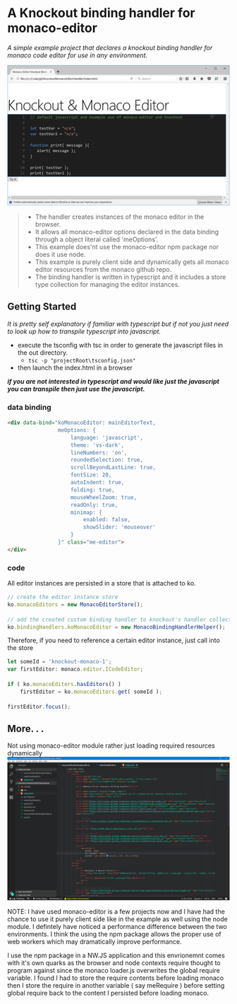 # A Knockout  binding handler for monaco-editor

*A simple example project that declares a knockout binding handler for monaco code editor for use in any environment.* 

![example](./browser-index.html.png)

>- The handler creates instances of the monaco editor in the browser. 
>- It allows all monaco-editor options declared in the data binding through a object literal called 'meOptions'.
>- This example does'nt use the monaco-editor npm package nor does it use node.
>- This example is purely client side and dynamically gets all monaco editor resources from the monaco github repo. 
>- The binding handler is written in typescript and it includes a store type collection for managing the editor instances.

## Getting Started
*It is pretty self explanatory if familiar with typescript but if not you just need to look up how to transpile typescript into javascript.*
- execute the tsconfig with tsc in order to generate the javascript files in the out directory. 
    - `tsc -p "projectRoot\tsconfig.json"`
- then launch the index.html in a browser

***if you are not interested in typescript and would like just the javascript you can transpile then just use the javascript.***

### data binding
```HTML
<div data-bind="koMonacoEditor: mainEditorText, 
                meOptions: {
                    language: 'javascript', 
                    theme: 'vs-dark', 
                    lineNumbers: 'on',
                    roundedSelection: true,
                    scrollBeyondLastLine: true,
                    fontSize: 20,
                    autoIndent: true,
                    folding: true,
                    mouseWheelZoom: true,
                    readOnly: true,
                    minimap: { 
                        enabled: false, 
                        showSlider: 'mouseover' 
                    }
                }" class="me-editor">
</div>
```

### code
All editor instances are persisted in a store that is attached to ko. 
```typescript
// create the editor instance store
ko.monacoEditors = new MonacoEditorStore();

// add the created custom binding handler to knockout's handler collection
ko.bindingHandlers.koMonacoEditor = new MonacoBindingHandlerHelper();
```

Therefore, if you need to reference a certain editor instance, just call into the store
```typescript
let someId = 'knockout-monaco-1';
var firstEditor: monaco.editor.ICodeEditor;

if ( ko.monacoEditors.hasEditors() )
    firstEditor = ko.monacoEditors.get( someId );

firstEditor.focus();
```

## More. . .
Not using monaco-editor module rather just loading required resources dynamically
![example](./vscode-index.html.png)

NOTE: I have used monaco-editor is a few projects now and I have had the chance to use it purely client side like in the example as well using the node module. I defintely have noticed a performance difference between the two environments. I think the using the npm package allows the proper use of web workers which may dramatically improve performance.

I use the npm package in a NW.JS application and this envrionemnt comes with it's own quarks as the browser and node contexts require thought to program against since the monaco loader.js overwrites the global require variable. I found I had to store the require contents before loading monaco then I store the require in another variable ( say meRequire ) before setting global require back to the content I persisted before loading monaco.
